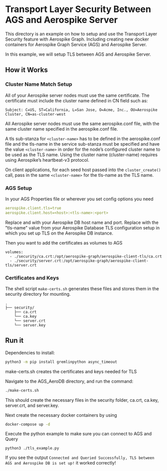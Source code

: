 # Transport Layer Security Between AGS and Aerospike Server

This directory is an example on how to setup and use the Transport Layer Security feature
with Aerospike Graph. Including creating new docker containers for Aerospike Graph Service (AGS) and Aerospike Server.

In this example, we will setup TLS between AGS and Aerospike Server.

## How it Works

### Cluster Name Match Setup
All of your Aerospike server nodes must use the same certificate.
The certificate must include the cluster name defined in CN field such as:
```
Subject: C=US, ST=California, L=San Jose, O=Acme, Inc., OU=Aerospike Cluster, CN=as-cluster-west
```

All Aerospike server nodes must use the same aerospike.conf file, with 
the same cluster name specified in the aerospike.conf file.

A tls sub-stanza for ```<cluster-name>``` has to be defined in the aerospike.conf 
file and the tls-name in the service sub-stanza must be specified and have 
the value ```<cluster-name>``` in order for the node’s configured cluster name to 
be used as the TLS name.
Using the cluster name (cluster-name) requires using Aerospike’s heartbeat-v3 protocol.

On client applications, for each seed host passed into the ```cluster_create()```
call, pass in the same ```<cluster-name>``` for the tls-name as the TLS name.

### AGS Setup
In your AGS Properties file or wherever you set config options you need
```YAML
aerospike.client.tls=true
aerospike.client.host=<host>:<tls-name>:<port>
```
Replace <host> and <port> with your Aerospike DB host name and port.
Replace <tls-name> with the "tls-name" value from your Aerospike Database TLS configuration setup
in which you set up TLS on the Aerospike DB instance.

Then you want to add the certificates as volumes to AGS
```
volumes:
  - ./security/ca.crt:/opt/aerospike-graph/aerospike-client-tls/ca.crt
  - ./security/server.crt:/opt/aerospike-graph/aerospike-client-tls/server.crt
```
### Certificates and Keys
The shell script ```make-certs.sh``` generates these files and stores them
in the security directory for mounting.
```dir
.
├── security/
    ├── ca.crt
    └── ca.key
    └── server.crt
    └── server.key
```

## Run it

Dependencies to install:
``` bash
python3 -m pip install gremlinpython async_timeout
```

make-certs.sh creates the certificates and keys needed for TLS

Navigate to the AGS_AeroDB directory, and run the command:
```bash
./make-certs.sh
```

This should create the necessary files in the security folder, ca.crt, ca.key, server.crt, and server.key.

Next create the necessary docker containers by using
```bash
docker-compose up -d
```

Execute the python example to make sure you can connect to AGS and Query
```
python3 ./tls_example.py
```

If you see the output
```Connected and Queried Successfully, TLS between AGS and Aerospike DB is set up!```
it worked correctly!